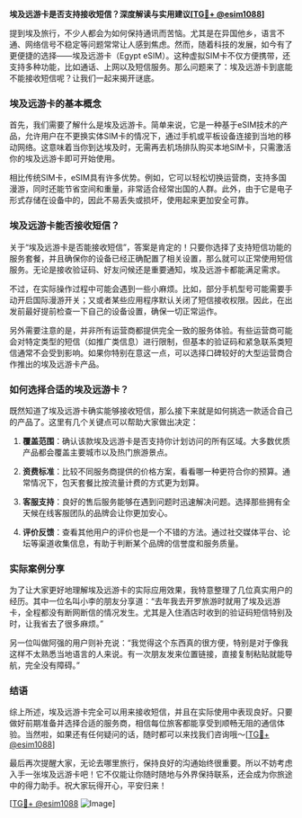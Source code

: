 **埃及远游卡是否支持接收短信？深度解读与实用建议[[TG💪+ @esim1088](https://t.me/s/esim1088)]**

提到埃及旅行，不少人都会为如何保持通讯而苦恼。尤其是在异国他乡，语言不通、网络信号不稳定等问题常常让人感到焦虑。然而，随着科技的发展，如今有了更便捷的选择——埃及远游卡（Egypt eSIM）。这种虚拟SIM卡不仅方便携带，还支持多种功能，比如通话、上网以及短信服务。那么问题来了：埃及远游卡到底能不能接收短信呢？让我们一起来揭开谜底。

### 埃及远游卡的基本概念

首先，我们需要了解什么是埃及远游卡。简单来说，它是一种基于eSIM技术的产品，允许用户在不更换实体SIM卡的情况下，通过手机或平板设备连接到当地的移动网络。这意味着当你到达埃及时，无需再去机场排队购买本地SIM卡，只需激活你的埃及远游卡即可开始使用。

相比传统SIM卡，eSIM具有许多优势。例如，它可以轻松切换运营商，支持多国漫游，同时还能节省空间和重量，非常适合经常出国的人群。此外，由于它是电子形式存储在设备中的，因此不易丢失或损坏，使用起来更加安全可靠。

### 埃及远游卡能否接收短信？

关于“埃及远游卡是否能接收短信”，答案是肯定的！只要你选择了支持短信功能的服务套餐，并且确保你的设备已经正确配置了相关设置，那么就可以正常使用短信服务。无论是接收验证码、好友问候还是重要通知，埃及远游卡都能满足需求。

不过，在实际操作过程中可能会遇到一些小麻烦。比如，部分手机型号可能需要手动开启国际漫游开关；又或者某些应用程序默认关闭了短信接收权限。因此，在出发前最好提前检查一下自己的设备设置，确保一切正常运作。

另外需要注意的是，并非所有运营商都提供完全一致的服务体验。有些运营商可能会对特定类型的短信（如推广类信息）进行限制，但基本的验证码和紧急联系类短信通常不会受到影响。如果你特别在意这一点，可以选择口碑较好的大型运营商合作推出的埃及远游卡产品。

### 如何选择合适的埃及远游卡？

既然知道了埃及远游卡确实能够接收短信，那么接下来就是如何挑选一款适合自己的产品了。这里有几个关键点可以帮助大家做出决定：

1. **覆盖范围**：确认该款埃及远游卡是否支持你计划访问的所有区域。大多数优质产品都会覆盖主要城市以及热门旅游景点。
   
2. **资费标准**：比较不同服务商提供的价格方案，看看哪一种更符合你的预算。通常情况下，包天套餐比按流量计费的方式更为划算。

3. **客服支持**：良好的售后服务能够在遇到问题时迅速解决问题。选择那些拥有全天候在线客服团队的品牌会让你更加安心。

4. **评价反馈**：查看其他用户的评价也是一个不错的方法。通过社交媒体平台、论坛等渠道收集信息，有助于判断某个品牌的信誉度和服务质量。

### 实际案例分享

为了让大家更好地理解埃及远游卡的实际应用效果，我特意整理了几位真实用户的经历。其中一位名叫小李的朋友分享道：“去年我去开罗旅游时就用了埃及远游卡，全程都没有断网断信的情况发生。尤其是入住酒店时收到的验证码短信特别及时，让我省去了很多麻烦。”

另一位叫做阿强的用户则补充说：“我觉得这个东西真的很方便，特别是对于像我这样不太熟悉当地语言的人来说。有一次朋友发来位置链接，直接复制粘贴就能导航，完全没有障碍。”

### 结语

综上所述，埃及远游卡完全可以用来接收短信，并且在实际使用中表现良好。只要做好前期准备并选择合适的服务商，相信每位旅客都能享受到顺畅无阻的通信体验。当然啦，如果还有任何疑问的话，随时都可以来找我们咨询哦～[[TG💪+ @esim1088](https://t.me/s/esim1088)]

最后再次提醒大家，无论去哪里旅行，保持良好的沟通始终很重要。所以不妨考虑入手一张埃及远游卡吧！它不仅能让你随时随地与外界保持联系，还会成为你旅途中的得力助手。祝大家玩得开心，平安归来！

[[TG💪+ @esim1088](https://t.me/s/esim1088) ![Image](https://i.postimg.cc/4NQfJmqS/Snipaste-2025-05-13-00-14-12.png)]